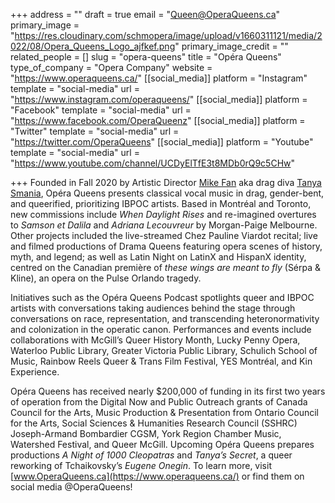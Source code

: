 +++
address = ""
draft = true
email = "Queen@OperaQueens.ca"
primary_image = "https://res.cloudinary.com/schmopera/image/upload/v1660311121/media/2022/08/Opera_Queens_Logo_ajfkef.png"
primary_image_credit = ""
related_people = []
slug = "opera-queens"
title = "Opéra Queens"
type_of_company = "Opera Company"
website = "https://www.operaqueens.ca/"
[[social_media]]
platform = "Instagram"
template = "social-media"
url = "https://www.instagram.com/operaqueens/"
[[social_media]]
platform = "Facebook"
template = "social-media"
url = "https://www.facebook.com/OperaQueenz"
[[social_media]]
platform = "Twitter"
template = "social-media"
url = "https://twitter.com/OperaQueens"
[[social_media]]
platform = "Youtube"
template = "social-media"
url = "https://www.youtube.com/channel/UCDyElTfE3t8MDb0rQ9c5CHw"

+++
Founded in Fall 2020 by Artistic Director [Mike Fan](https://www.mikezfan.com/) aka drag diva [Tanya Smania](https://www.instagram.com/tanyasmania/), Opéra Queens presents classical vocal music in drag, gender-bent, and queerified, prioritizing IBPOC artists. Based in Montréal and Toronto, new commissions include _When Daylight Rises_ and re-imagined overtures to _Samson et Dalila_ and _Adriana Lecouvreur_ by Morgan-Paige Melbourne. Other projects included the live-streamed Chez Pauline Viardot recital; live and filmed productions of Drama Queens featuring opera scenes of history, myth, and legend; as well as Latin Night on LatinX and HispanX identity, centred on the Canadian première of _these wings are meant to fly_ (Sérpa & Kline), an opera on the Pulse Orlando tragedy.

Initiatives such as the Opéra Queens Podcast spotlights queer and IBPOC artists with conversations taking audiences behind the stage through conversations on race, representation, and transcending heteronormativity and colonization in the operatic canon. Performances and events include collaborations with McGill’s Queer History Month, Lucky Penny Opera, Waterloo Public Library, Greater Victoria Public Library, Schulich School of Music, Rainbow Reels Queer & Trans Film Festival, YES Montréal, and Kin Experience.

Opéra Queens has received nearly $200,000 of funding in its first two years of operation from the Digital Now and Public Outreach grants of Canada Council for the Arts, Music Production & Presentation from Ontario Council for the Arts, Social Sciences & Humanities Research Council (SSHRC) Joseph-Armand Bombardier CGSM, York Region Chamber Music, Watershed Festival, and Queer McGill. Upcoming Opéra Queens prepares productions _A Night of 1000 Cleopatras_ and _Tanya’s Secret_, a queer reworking of Tchaikovsky’s _Eugene Onegin_. To learn more, visit [www.OperaQueens.ca](https://www.operaqueens.ca/) or find them on social media @OperaQueens!